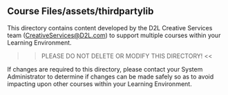 Course Files/assets/thirdpartylib
---------------------------------------------

This directory contains content developed by the D2L Creative Services team (CreativeServices@D2L.com) to support multiple courses within your Learning Environment.

>> PLEASE DO NOT DELETE OR MODIFY THIS DIRECTORY! <<

If changes are required to this directory, please contact your System Administrator to determine if changes can be made safely so as to avoid impacting upon other courses within your Learning Environment.